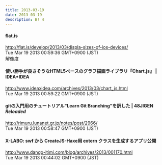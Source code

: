 ```yaml
---
title: 2013-03-19
date: 2013-03-19
description: B! 4
---
```


#### flat.is
http://flat.is/develop/2013/03/displa-sizes-of-ios-devices/<br>
Tue Mar 19 2013 00:59:36 GMT+0900 (JST)<br>
解像度


#### 使い勝手が良さそうなHTML5ベースのグラフ描画ライブラリ『Chart.js』 | IDEA*IDEA
http://www.ideaxidea.com/archives/2013/03/chart_js.html<br>
Tue Mar 19 2013 00:59:22 GMT+0900 (JST)<br>


#### gitの入門用のチュートリアル"Learn Git Branching"を訳した | 48JIGEN *Reloaded*
http://rimuru.lunanet.gr.jp/notes/post/2966/<br>
Tue Mar 19 2013 00:58:47 GMT+0900 (JST)<br>


#### X-LABO: swf から CreateJS-Haxe用 extern クラスを生成するアプリ公開
http://www.dango-itimi.com/blog/archives/2013/001170.html<br>
Tue Mar 19 2013 00:44:02 GMT+0900 (JST)<br>


